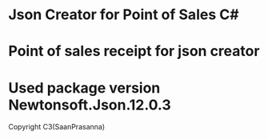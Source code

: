 # Json Creator for Point of Sales C#
# Point of sales receipt for json creator
# Used package version Newtonsoft.Json.12.0.3

Copyright C3(SaanPrasanna)
